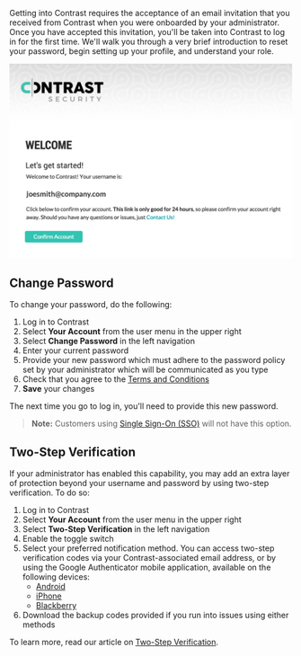 <!--
title: "Login &amp; Password"
description: "Overview of user login and password"
tags: "user login password manage account"
-->

Getting into Contrast requires the acceptance of an email invitation that you received from Contrast when you were onboarded by your administrator. Once you have accepted this invitation, you'll be taken into Contrast to log in for the first time. We'll walk you through a very brief introduction to reset your password, begin setting up your profile, and understand your role.

<a href="assets/images/Email_Welcome.png" rel="lightbox" title="Email Invitation"><img class="thumbnail" src="assets/images/Email_Welcome.png"/></a>

## Change Password
To change your password, do the following:

1. Log in to Contrast
2. Select **Your Account** from the user menu in the upper right
3. Select **Change Password** in the left navigation
4. Enter your current password
5. Provide your new password which must adhere to the password policy set by your administrator which will be communicated as you type
6. Check that you agree to the [Terms and Conditions](https://app.contrastsecurity.com/Contrast/static/html/tac.htm)
7. **Save** your changes

The next time you go to log in, you'll need to provide this new password.

>**Note:** Customers using [Single Sign-On (SSO)](installation-setupauth.html#sso-setup) will not have this option.

## Two-Step Verification
If your administrator has enabled this capability, you may add an extra layer of protection beyond your username and password by using two-step verification. To do so:

1. Log in to Contrast
2. Select **Your Account** from the user menu in the upper right
3. Select **Two-Step Verification** in the left navigation
4. Enable the toggle switch
5. Select your preferred notification method. You can access two-step verification codes via your Contrast-associated email address, or by using the Google Authenticator mobile application, available on the following devices:
	* [Android](https://play.google.com/store/apps/details?id=com.google.android.apps.authenticator2&hl=en)
	* [iPhone](https://itunes.apple.com/us/app/google-authenticator/id388497605?mt=8)
	* [Blackberry](https://appworld.blackberry.com/webstore/content/29401059/?lang=en&countrycode=US) 
6. Download the backup codes provided if you run into issues using either methods

To learn more, read our article on [Two-Step Verification](admin-systemsettings.html#twostep).
